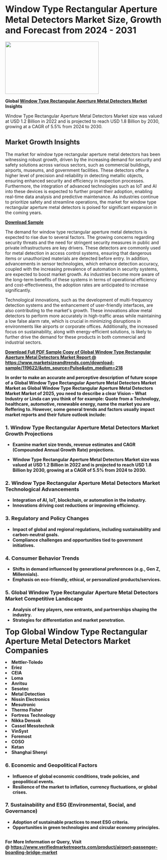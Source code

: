 <H1>Window Type Rectangular Aperture Metal Detectors Market Size, Growth and Forecast from 2024 - 2031</H1><img class="aligncenter size-medium wp-image-584254" src="https://thirdeyenews.in/wp-content/uploads/2024/09/Global-Market-Research-300x168.jpeg" alt="" width="300" height="168" /><p><strong>Global&nbsp;<a href="https://www.marketsizeandtrends.com/download-sample/119622/&amp;utm_source=Pulse&amp;utm_medium=218">Window Type Rectangular Aperture Metal Detectors Market</a> Insights</strong></p><p>Window Type Rectangular Aperture Metal Detectors Market size was valued at USD 1.2 Billion in 2022 and is projected to reach USD 1.8 Billion by 2030, growing at a CAGR of 5.5% from 2024 to 2030.</p><p><h2>Market Growth Insights</h2> <p>The market for window type rectangular aperture metal detectors has been witnessing robust growth, driven by the increasing demand for security and safety solutions across various sectors, such as commercial buildings, airports, museums, and government facilities. These detectors offer a higher level of precision and reliability in detecting metallic objects, ensuring enhanced security and efficiency in inspection processes. Furthermore, the integration of advanced technologies such as IoT and AI into these devices is expected to further propel their adoption, enabling real-time data analysis and predictive maintenance. As industries continue to prioritize safety and streamline operations, the market for window type rectangular aperture metal detectors is poised for significant expansion in the coming years.</p> <p><strong><a href="#">Download Sample</a></strong></p> <p>The demand for window type rectangular aperture metal detectors is expected to rise due to several factors. The growing concerns regarding security threats and the need for stringent security measures in public and private infrastructures are key drivers. These detectors are commonly used for metal detection in access control systems, ensuring that dangerous items or unauthorized materials are detected before entry. In addition, advancements in sensor technologies, which enhance detection accuracy, coupled with the increasing prevalence of automation in security systems, are expected to boost market growth. As industries become more aware of the long-term benefits of these systems in terms of operational efficiency and cost-effectiveness, the adoption rates are anticipated to increase significantly.</p> <p>Technological innovations, such as the development of multi-frequency detection systems and the enhancement of user-friendly interfaces, are also contributing to the market's growth. These innovations allow metal detectors to perform more accurately in high-traffic areas while maintaining a low false alarm rate, which is crucial in minimizing disruptions in environments like airports or corporate offices. Additionally, the increased focus on sustainability, along with energy-efficient solutions, is likely to further drive the demand for these products in both commercial and industrial sectors.</p> <p><strong><a href="#"></p><p><span class=""><strong>Download Full PDF Sample Copy of Global Window Type Rectangular Aperture Metal Detectors Market Report</strong> @ <a href="https://www.marketsizeandtrends.com/download-sample/119622/&amp;utm_source=Pulse&amp;utm_medium=218" target="_blank">https://www.marketsizeandtrends.com/download-sample/119622/&amp;utm_source=Pulse&amp;utm_medium=218</a></span></p><p>In order to make an accurate and perceptive description of future scope of a Global&nbsp;Window Type Rectangular Aperture Metal Detectors Market Market as Global&nbsp;Window Type Rectangular Aperture Metal Detectors Market Market of 2025, you need to describe a clear Vision &ndash; What Industry or Linda can you think of for example: Quote from a Technology, healthcare, automotive, renewable energy, name the market you are Reffering to. However, some general trends and factors usually impact market reports and their future outlook include:</p><h3>1.&nbsp;<strong>Window Type Rectangular Aperture Metal Detectors Market Growth Projections</strong></h3><ul><li>Examine market size trends, revenue estimates and CAGR (Compounded Annual Growth Rate) projections.</li><li><p>Window Type Rectangular Aperture Metal Detectors Market size was valued at USD 1.2 Billion in 2022 and is projected to reach USD 1.8 Billion by 2030, growing at a CAGR of 5.5% from 2024 to 2030.</p></li></ul><h3>2.&nbsp;<strong>Window Type Rectangular Aperture Metal Detectors Market Technological Advancements</strong></h3><ul><li>Integration of AI, IoT, blockchain, or automation in the industry.</li><li>Innovations driving cost reductions or improving efficiency.</li></ul><h3>3.&nbsp;<strong>Regulatory and Policy Changes</strong></h3><ul><li>Impact of global and regional regulations, including sustainability and carbon-neutral goals.</li><li>Compliance challenges and opportunities tied to government initiatives.</li></ul><h3>4.&nbsp;<strong>Consumer Behavior Trends</strong></h3><ul><li>Shifts in demand influenced by generational preferences (e.g., Gen Z, Millennials).</li><li>Emphasis on eco-friendly, ethical, or personalized products/services.</li></ul><h3>5.&nbsp;<strong>Global Window Type Rectangular Aperture Metal Detectors Market Competitive Landscape</strong></h3><ul><li>Analysis of key players, new entrants, and partnerships shaping the industry.</li><li>Strategies for differentiation and market penetration.</li></ul><p data-pm-slice="1 1 []"><span style="color: inherit; font-family: inherit; font-size: 25px;">Top Global Window Type Rectangular Aperture Metal Detectors Market Companies</span></p><div class="" data-test-id=""><p><li>Mettler-Toledo</li><li> Eriez</li><li> CEIA</li><li> Loma</li><li> Anritsu</li><li> Sesotec</li><li> Metal Detection</li><li> Nissin Electronics</li><li> Mesutronic</li><li> Thermo Fisher</li><li> Fortress Technology</li><li> Nikka Densok</li><li> Cassel Messtechnik</li><li> VinSyst</li><li> Foremost</li><li> COSO</li><li> Ketan</li><li> Shanghai Shenyi</li></p></div><h3>6.&nbsp;<strong>Economic and Geopolitical Factors</strong></h3><ul><li>Influence of global economic conditions, trade policies, and geopolitical events.</li><li>Resilience of the market to inflation, currency fluctuations, or global crises.</li></ul><h3>7.&nbsp;<strong>Sustainability and ESG (Environmental, Social, and Governance)</strong></h3><ul><li>Adoption of sustainable practices to meet ESG criteria.</li><li>Opportunities in green technologies and circular economy principles.</li></ul><h2><strong style="font-size: 14px;">For More Information or Query, Visit @&nbsp;</strong><a style="background-color: #ffffff; font-size: 14px;" href="https://www.marketsizeandtrends.com/report/window-type-rectangular-aperture-metal-detectors-market/" target="_blank">https://www.verifiedmarketreports.com/product/airport-passenger-boarding-bridge-market</a></h2>
